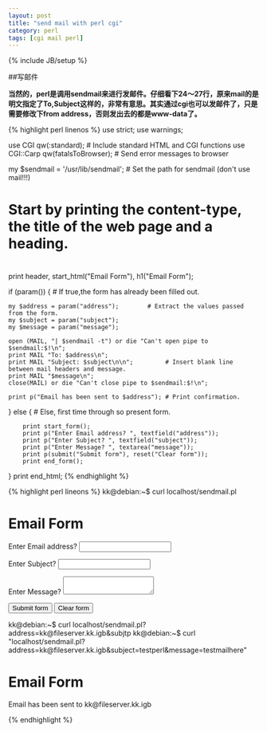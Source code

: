 ```yaml
---
layout: post
title: "send mail with perl cgi"
category: perl
tags: [cgi mail perl]
---
```

{% include JB/setup %}

##写邮件

**当然的，perl是调用sendmail来进行发邮件。仔细看下24～27行，原来mail的是明文指定了To,Subject这样的，非常有意思。其实通过cgi也可以发邮件了，只是需要修改下from address，否则发出去的都是www-data了。**

{% highlight perl  linenos %}
use strict;
use warnings;
 
use CGI qw(:standard);          # Include standard HTML and CGI functions 
use CGI::Carp qw(fatalsToBrowser);  # Send error messages to browser 
 
 
my $sendmail = '/usr/lib/sendmail';    # Set the path for sendmail (don't use mail!!!) 
 
 
# 
# Start by printing the content-type, the title of the web page and a heading. 
#        
 
 
print header, start_html("Email Form"), h1("Email Form"); 
 
if (param()) {                  # If true,the form has already been filled out. 
 
    my $address = param("address");        # Extract the values passed from the form.
    my $subject = param("subject");           
    my $message = param("message");           
 
    open (MAIL, "| $sendmail -t") or die "Can't open pipe to $sendmail:$!\n"; 
    print MAIL "To: $address\n"; 
    print MAIL "Subject: $subject\n\n";         # Insert blank line between mail headers and message. 
    print MAIL "$message\n"; 
    close(MAIL) or die "Can't close pipe to $sendmail:$!\n"; 
 
    print p("Email has been sent to $address"); # Print confirmation. 
 
} 
else {                      # Else, first time through so present form. 
 
        print start_form();                     
        print p("Enter Email address? ", textfield("address"));
        print p("Enter Subject? ", textfield("subject"));
        print p("Enter Message? ", textarea("message"));
        print p(submit("Submit form"), reset("Clear form"));
        print end_form();
}
print end_html;
{% endhighlight %}


{% highlight perl lineons %}
kk@debian:~$ curl localhost/sendmail.pl
<!DOCTYPE html
    PUBLIC "-//W3C//DTD XHTML 1.0 Transitional//EN"
     "http://www.w3.org/TR/xhtml1/DTD/xhtml1-transitional.dtd">
<html xmlns="http://www.w3.org/1999/xhtml" lang="en-US" xml:lang="en-US">
<head>
<title>Email Form</title>
<meta http-equiv="Content-Type" content="text/html; charset=iso-8859-1" />
</head>
<body>
<h1>Email Form</h1><form method="post" action="/sendmail.pl" enctype="multipart/form-data">
<p>Enter Email address?  <input type="text" name="address"  /></p><p>Enter Subject?  <input type="text" name="subject"  /></p><p>Enter Message?  <textarea name="message" ></textarea></p><p><input type="submit" name="Submit form" value="Submit form" /> <input type="reset"  name="Clear form" value="Clear form" /></p></form>
</body>
</html>kk@debian:~$ curl localhost/sendmail.pl?address=kk@fileserver.kk.igb&subjtp
kk@debian:~$ curl "localhost/sendmail.pl?address=kk@fileserver.kk.igb&subject=testperl&message=testmailhere"
<!DOCTYPE html
    PUBLIC "-//W3C//DTD XHTML 1.0 Transitional//EN"
     "http://www.w3.org/TR/xhtml1/DTD/xhtml1-transitional.dtd">
<html xmlns="http://www.w3.org/1999/xhtml" lang="en-US" xml:lang="en-US">
<head>
<title>Email Form</title>
<meta http-equiv="Content-Type" content="text/html; charset=iso-8859-1" />
</head>
<body>
<h1>Email Form</h1><p>Email has been sent to kk@fileserver.kk.igb</p>
</body>
</html>
{% endhighlight %}


